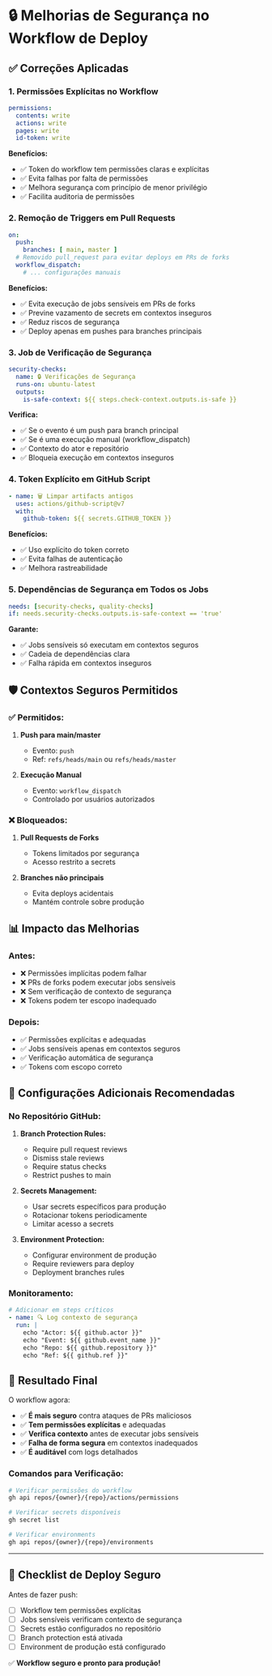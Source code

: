 # 🔒 Melhorias de Segurança no Workflow de Deploy

## ✅ **Correções Aplicadas**

### 1. **Permissões Explícitas no Workflow**
```yaml
permissions:
  contents: write
  actions: write
  pages: write
  id-token: write
```

**Benefícios:**
- ✅ Token do workflow tem permissões claras e explícitas
- ✅ Evita falhas por falta de permissões
- ✅ Melhora segurança com princípio de menor privilégio
- ✅ Facilita auditoria de permissões

### 2. **Remoção de Triggers em Pull Requests**
```yaml
on:
  push:
    branches: [ main, master ]
  # Removido pull_request para evitar deploys em PRs de forks
  workflow_dispatch:
    # ... configurações manuais
```

**Benefícios:**
- ✅ Evita execução de jobs sensíveis em PRs de forks
- ✅ Previne vazamento de secrets em contextos inseguros
- ✅ Reduz riscos de segurança
- ✅ Deploy apenas em pushes para branches principais

### 3. **Job de Verificação de Segurança**
```yaml
security-checks:
  name: 🔒 Verificações de Segurança
  runs-on: ubuntu-latest
  outputs:
    is-safe-context: ${{ steps.check-context.outputs.is-safe }}
```

**Verifica:**
- ✅ Se o evento é um push para branch principal
- ✅ Se é uma execução manual (workflow_dispatch)
- ✅ Contexto do ator e repositório
- ✅ Bloqueia execução em contextos inseguros

### 4. **Token Explícito em GitHub Script**
```yaml
- name: 🗑️ Limpar artifacts antigos
  uses: actions/github-script@v7
  with:
    github-token: ${{ secrets.GITHUB_TOKEN }}
```

**Benefícios:**
- ✅ Uso explícito do token correto
- ✅ Evita falhas de autenticação
- ✅ Melhora rastreabilidade

### 5. **Dependências de Segurança em Todos os Jobs**
```yaml
needs: [security-checks, quality-checks]
if: needs.security-checks.outputs.is-safe-context == 'true'
```

**Garante:**
- ✅ Jobs sensíveis só executam em contextos seguros
- ✅ Cadeia de dependências clara
- ✅ Falha rápida em contextos inseguros

## 🛡️ **Contextos Seguros Permitidos**

### ✅ **Permitidos:**
1. **Push para main/master**
   - Evento: `push`
   - Ref: `refs/heads/main` ou `refs/heads/master`
   
2. **Execução Manual**
   - Evento: `workflow_dispatch`
   - Controlado por usuários autorizados

### ❌ **Bloqueados:**
1. **Pull Requests de Forks**
   - Tokens limitados por segurança
   - Acesso restrito a secrets
   
2. **Branches não principais**
   - Evita deploys acidentais
   - Mantém controle sobre produção

## 📊 **Impacto das Melhorias**

### **Antes:**
- ❌ Permissões implícitas podem falhar
- ❌ PRs de forks podem executar jobs sensíveis
- ❌ Sem verificação de contexto de segurança
- ❌ Tokens podem ter escopo inadequado

### **Depois:**
- ✅ Permissões explícitas e adequadas
- ✅ Jobs sensíveis apenas em contextos seguros
- ✅ Verificação automática de segurança
- ✅ Tokens com escopo correto

## 🔧 **Configurações Adicionais Recomendadas**

### **No Repositório GitHub:**
1. **Branch Protection Rules:**
   - Require pull request reviews
   - Dismiss stale reviews
   - Require status checks
   - Restrict pushes to main

2. **Secrets Management:**
   - Usar secrets específicos para produção
   - Rotacionar tokens periodicamente
   - Limitar acesso a secrets

3. **Environment Protection:**
   - Configurar environment de produção
   - Require reviewers para deploy
   - Deployment branches rules

### **Monitoramento:**
```yaml
# Adicionar em steps críticos
- name: 🔍 Log contexto de segurança
  run: |
    echo "Actor: ${{ github.actor }}"
    echo "Event: ${{ github.event_name }}"
    echo "Repo: ${{ github.repository }}"
    echo "Ref: ${{ github.ref }}"
```

## 🎯 **Resultado Final**

O workflow agora:
- ✅ **É mais seguro** contra ataques de PRs maliciosos
- ✅ **Tem permissões explícitas** e adequadas
- ✅ **Verifica contexto** antes de executar jobs sensíveis
- ✅ **Falha de forma segura** em contextos inadequados
- ✅ **É auditável** com logs detalhados

### **Comandos para Verificação:**
```bash
# Verificar permissões do workflow
gh api repos/{owner}/{repo}/actions/permissions

# Verificar secrets disponíveis
gh secret list

# Verificar environments
gh api repos/{owner}/{repo}/environments
```

---

## 📝 **Checklist de Deploy Seguro**

Antes de fazer push:
- [ ] Workflow tem permissões explícitas
- [ ] Jobs sensíveis verificam contexto de segurança
- [ ] Secrets estão configurados no repositório
- [ ] Branch protection está ativada
- [ ] Environment de produção está configurado

✅ **Workflow seguro e pronto para produção!**